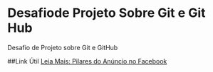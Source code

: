 # Desafiode Projeto Sobre Git e Git Hub
Desafio de Projeto sobre Git e GitHub

##Link Útil
[Leia Mais: Pilares do Anúncio no Facebook](https://portoconteudo.com/pilares-do-anuncio-no-facebook/)
